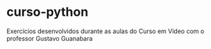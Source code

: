 # curso-python
 Exercícios desenvolvidos durante as aulas do Curso em Vídeo com o professor Gustavo Guanabara
